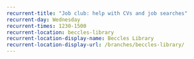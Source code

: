 ```yaml
---
recurrent-title: "Job club: help with CVs and job searches"
recurrent-day: Wednesday
recurrent-times: 1230-1500
recurrent-location: beccles-library
recurrent-location-display-name: Beccles Library
recurrent-location-display-url: /branches/beccles-library/
---
```

